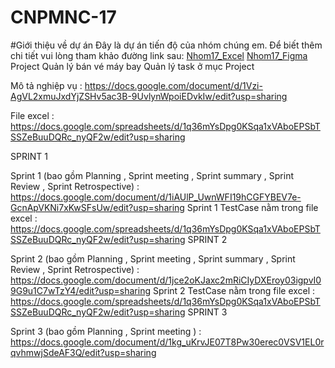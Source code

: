 # CNPMNC-17
#Giới thiệu về dự án
Đây là dự án tiến độ của nhóm chúng em.
Để biết thêm chi tiết vui lòng tham khảo đường link sau: [Nhom17_Excel](https://docs.google.com/spreadsheets/d/16p2DCYpoui8g2PTtO-b5eJkTmM66cDoNGHBrC5fYysY/edit?usp=sharing)
[Nhom17_Figma](https://www.figma.com/design/ML3ZcmMF1TbsT9wgJnGTR6/Nh%C3%B3m-17---Web-b%C3%A1n-th%E1%BB%A9c-%C4%83n-nhanh?t=j2MgEalOcBmumlGS-0)
Project Quản lý bán vé máy bay Quản lý task ở mục Project

Mô tả nghiệp vụ : https://docs.google.com/document/d/1Vzi-AgVL2xmuJxdYjZSHv5ac3B-9UvlynWpoiEDvkIw/edit?usp=sharing

File excel : https://docs.google.com/spreadsheets/d/1q36mYsDpg0KSqa1xVAboEPSbTSSZeBuuDQRc_nyQF2w/edit?usp=sharing

SPRINT 1

Sprint 1 (bao gồm Planning , Sprint meeting , Sprint summary , Sprint Review , Sprint Retrospective) : https://docs.google.com/document/d/1iAUlP_UwnWFI19hCGFYBEV7e-GcnApVKNi7xKwSFsUw/edit?usp=sharing
Sprint 1 TestCase nằm trong file excel : https://docs.google.com/spreadsheets/d/1q36mYsDpg0KSqa1xVAboEPSbTSSZeBuuDQRc_nyQF2w/edit?usp=sharing
SPRINT 2

Sprint 2 (bao gồm Planning , Sprint meeting , Sprint summary , Sprint Review , Sprint Retrospective) : https://docs.google.com/document/d/1jce2oKJaxc2mRiCIyDXEroy03igpvI09G9u1C7wTzY4/edit?usp=sharing
Sprint 2 TestCase nằm trong file excel : https://docs.google.com/spreadsheets/d/1q36mYsDpg0KSqa1xVAboEPSbTSSZeBuuDQRc_nyQF2w/edit?usp=sharing
SPRINT 3

Sprint 3 (bao gồm Planning , Sprint meeting ) : https://docs.google.com/document/d/1kg_uKrvJE07T8Pw30erec0VSV1EL0rqvhmwjSdeAF3Q/edit?usp=sharing
